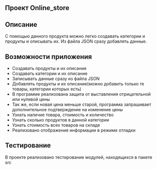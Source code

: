 ## Проект Online_store

## Описание
С помощью данного продукта можно легко создавать категории и продукты и описывать их. Из файла JSON сразу добавлять данные.

## Возможности приложения
- Создавать продукты и их описание
- Создавать категории и их описание
- Записывать данные сразу из файла JSON
- Добавлять продукты и их описание(можно добавить только те товары, категории которых есть)
- В программе реализована защита от выставления отрицательной или нулевой цены
- Так же, если новая цена меньше старой, программа запрашивает дополнительное подтверждение на изменение цены
- Узнать наличие товара, стоимость и количество
- Узнать сколько продуктов в данной категории
- Узнать стоимость всех товаров на складе
- Реализовано отображение информации в режиме отладки

## Тестирование
В проекте реализовано тестирование модулей, находящихся в пакете src
